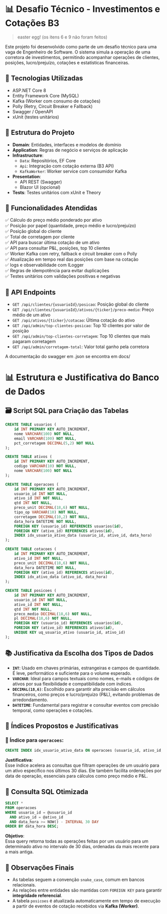 # 📊 Desafio Técnico - Investimentos e Cotações B3
> easter egg! (os itens 6 e 9 não foram feitos)

Este projeto foi desenvolvido como parte de um desafio técnico para uma vaga de Engenheiro de Software. O sistema simula a operação de uma corretora de investimentos, permitindo acompanhar operações de clientes, posições, lucro/prejuízo, cotações e estatísticas financeiras.

## 🚀 Tecnologias Utilizadas

- ASP.NET Core 8
- Entity Framework Core (MySQL)
- Kafka (Worker com consumo de cotações)
- Polly (Retry, Circuit Breaker e Fallback)
- Swagger / OpenAPI
- xUnit (testes unitários)

## 🧩 Estrutura do Projeto

- **Domain**: Entidades, interfaces e modelos de domínio
- **Application**: Regras de negócio e serviços de aplicação
- **Infrastructure**:
  - `Data`: Repositórios, EF Core
  - `Api`: Integração com cotação externa (B3 API)
  - `KafkaWorker`: Worker service com consumidor Kafka
- **Presentation**:
  - API REST (Swagger)
  - Blazor UI (opcional)
- **Tests**: Testes unitários com xUnit e Theory

## 📝 Funcionalidades Atendidas

✅ Cálculo do preço médio ponderado por ativo  
✅ Posição por papel (quantidade, preço médio e lucro/prejuízo)  
✅ Posição global do cliente  
✅ Total de corretagem por cliente  
✅ API para buscar última cotação de um ativo  
✅ API para consultar P&L, posições, top 10 clientes  
✅ Worker Kafka com retry, fallback e circuit breaker com o Polly  
✅ Atualização em tempo real das posições com base na cotação  
✅ logs e observabilidade com ILogger  
✅ Regras de idempotência para evitar duplicações  
✅ Testes unitários com validações positivas e negativas  

## 📡 API Endpoints

- `GET /api/clientes/{usuarioId}/posicao`: Posição global do cliente
- `GET /api/clientes/{usuarioId}/ativos/{ticker}/preco-medio`: Preço médio de um ativo
- `GET /api/ativos/{ticker}/cotacao`: Última cotação do ativo
- `GET /api/admin/top-clientes-posicao`: Top 10 clientes por valor de posição
- `GET /api/admin/top-clientes-corretagem`: Top 10 clientes que mais pagaram corretagem
- `GET /api/admin/corretagem-total`: Valor total ganho pela corretora

A documentação do swagger em .json se encontra em docs/


# 📊 Estrutura e Justificativa do Banco de Dados

## 🗃️ Script SQL para Criação das Tabelas

```sql
CREATE TABLE usuarios (
    id INT PRIMARY KEY AUTO_INCREMENT,
    nome VARCHAR(100) NOT NULL,
    email VARCHAR(100) NOT NULL,
    pct_corretagem DECIMAL(5,2) NOT NULL
);

CREATE TABLE ativos (
    id INT PRIMARY KEY AUTO_INCREMENT,
    codigo VARCHAR(10) NOT NULL,
    nome VARCHAR(100) NOT NULL
);

CREATE TABLE operacoes (
    id INT PRIMARY KEY AUTO_INCREMENT,
    usuario_id INT NOT NULL,
    ativo_id INT NOT NULL,
    qtd INT NOT NULL,
    preco_unit DECIMAL(18,6) NOT NULL,
    tipo_op VARCHAR(10) NOT NULL,
    corretagem DECIMAL(10,2) NOT NULL,
    data_hora DATETIME NOT NULL,
    FOREIGN KEY (usuario_id) REFERENCES usuarios(id),
    FOREIGN KEY (ativo_id) REFERENCES ativos(id),
    INDEX idx_usuario_ativo_data (usuario_id, ativo_id, data_hora)
);

CREATE TABLE cotacoes (
    id INT PRIMARY KEY AUTO_INCREMENT,
    ativo_id INT NOT NULL,
    preco_unit DECIMAL(18,6) NOT NULL,
    data_hora DATETIME NOT NULL,
    FOREIGN KEY (ativo_id) REFERENCES ativos(id),
    INDEX idx_ativo_data (ativo_id, data_hora)
);

CREATE TABLE posicoes (
    id INT PRIMARY KEY AUTO_INCREMENT,
    usuario_id INT NOT NULL,
    ativo_id INT NOT NULL,
    qtd INT NOT NULL,
    preco_medio DECIMAL(18,6) NOT NULL,
    pl DECIMAL(18,6) NOT NULL,
    FOREIGN KEY (usuario_id) REFERENCES usuarios(id),
    FOREIGN KEY (ativo_id) REFERENCES ativos(id),
    UNIQUE KEY uq_usuario_ativo (usuario_id, ativo_id)
);
```

## 📚 Justificativa da Escolha dos Tipos de Dados

- **`INT`**: Usado em chaves primárias, estrangeiras e campos de quantidade. É leve, performático e suficiente para o volume esperado.
- **`VARCHAR`**: Ideal para campos textuais como nomes, e-mails e códigos de ativos por sua flexibilidade e compatibilidade com índices.
- **`DECIMAL(18,6)`**: Escolhido para garantir alta precisão em cálculos financeiros, como preços e lucro/prejuízo (P&L), evitando problemas de arredondamento.
- **`DATETIME`**: Fundamental para registrar e consultar eventos com precisão temporal, como operações e cotações.

## 🚀 Índices Propostos e Justificativas

### 🎯 Índice para `operacoes`:

```sql
CREATE INDEX idx_usuario_ativo_data ON operacoes (usuario_id, ativo_id, data_hora);
```

**Justificativa**:  
Esse índice acelera as consultas que filtram operações de um usuário para um ativo específico nos últimos 30 dias. Ele também facilita ordenações por data de operação, essenciais para cálculos como preço médio e P&L.


## 🧪 Consulta SQL Otimizada

```sql
SELECT *
FROM operacoes
WHERE usuario_id = @usuario_id
  AND ativo_id = @ativo_id
  AND data_hora >= NOW() - INTERVAL 30 DAY
ORDER BY data_hora DESC;
```

**Objetivo**:  
Essa query retorna todas as operações feitas por um usuário para um determinado ativo no intervalo de 30 dias, ordenadas da mais recente para a mais antiga.


## 🧠 Observações Finais

- As tabelas seguem a convenção `snake_case`, comum em bancos relacionais.
- As relações entre entidades são mantidas com `FOREIGN KEY` para garantir **integridade referencial**.
- A tabela `posicoes` é atualizada automaticamente em tempo de execução a partir de eventos de cotação recebidos via **Kafka (Worker)**.
